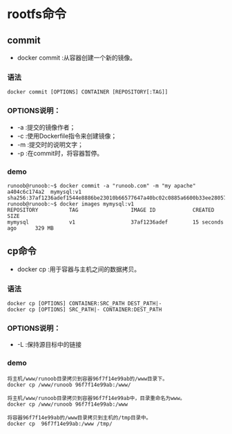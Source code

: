 # rootfs命令
## commit 
* docker commit :从容器创建一个新的镜像。
### 语法

```
docker commit [OPTIONS] CONTAINER [REPOSITORY[:TAG]]
```
### OPTIONS说明：
- -a :提交的镜像作者；
- -c :使用Dockerfile指令来创建镜像；
- -m :提交时的说明文字；
- -p :在commit时，将容器暂停。
### demo

```
runoob@runoob:~$ docker commit -a "runoob.com" -m "my apache" a404c6c174a2  mymysql:v1 
sha256:37af1236adef1544e8886be23010b66577647a40bc02c0885a6600b33ee28057
runoob@runoob:~$ docker images mymysql:v1
REPOSITORY          TAG                 IMAGE ID            CREATED             SIZE
mymysql             v1                  37af1236adef        15 seconds ago      329 MB
```
## cp命令
* docker cp :用于容器与主机之间的数据拷贝。
### 语法

```
docker cp [OPTIONS] CONTAINER:SRC_PATH DEST_PATH|-
docker cp [OPTIONS] SRC_PATH|- CONTAINER:DEST_PATH
```
### OPTIONS说明：
- -L :保持源目标中的链接
### demo


```
将主机/www/runoob目录拷贝到容器96f7f14e99ab的/www目录下。
docker cp /www/runoob 96f7f14e99ab:/www/

将主机/www/runoob目录拷贝到容器96f7f14e99ab中，目录重命名为www。
docker cp /www/runoob 96f7f14e99ab:/www

将容器96f7f14e99ab的/www目录拷贝到主机的/tmp目录中。
docker cp  96f7f14e99ab:/www /tmp/
```